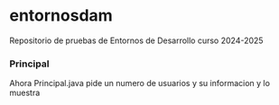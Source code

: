 # entornosdam
Repositorio de pruebas de Entornos de Desarrollo curso 2024-2025

### Principal
Ahora Principal.java pide un numero de usuarios y su informacion y lo muestra
